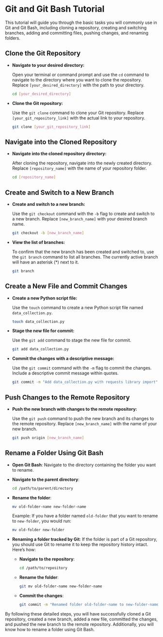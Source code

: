 # Git and Git Bash Tutorial

This tutorial will guide you through the basic tasks you will commonly use in Git and Git Bash, including cloning a repository, creating and switching branches, adding and committing files, pushing changes, and renaming folders.

## Clone the Git Repository

- **Navigate to your desired directory:**
    
    Open your terminal or command prompt and use the `cd` command to navigate to the directory where you want to clone the repository. Replace `[your_desired_directory]` with the path to your directory.
    
    ```bash
    cd [your_desired_directory]
    ```

- **Clone the Git repository:**

    Use the `git clone` command to clone your Git repository. Replace `[your_git_repository_link]` with the actual link to your repository.

    ```bash
    git clone [your_git_repository_link]
    ```

## Navigate into the Cloned Repository

- **Navigate into the cloned repository directory:**

    After cloning the repository, navigate into the newly created directory. Replace `[repository_name]` with the name of your repository folder.

    ```bash
    cd [repository_name]
    ```

## Create and Switch to a New Branch

- **Create and switch to a new branch:**

    Use the `git checkout` command with the `-b` flag to create and switch to a new branch. Replace `[new_branch_name]` with your desired branch name.

    ```bash
    git checkout -b [new_branch_name]
    ```

- **View the list of branches:**

    To confirm that the new branch has been created and switched to, use the `git branch` command to list all branches. The currently active branch will have an asterisk (*) next to it.

    ```bash
    git branch
    ```

## Create a New File and Commit Changes

- **Create a new Python script file:**

    Use the `touch` command to create a new Python script file named `data_collection.py`.

    ```bash
    touch data_collection.py
    ```

- **Stage the new file for commit:**

    Use the `git add` command to stage the new file for commit.

    ```bash
    git add data_collection.py
    ```

- **Commit the changes with a descriptive message:**

    Use the `git commit` command with the `-m` flag to commit the changes. Include a descriptive commit message within quotes.

    ```bash
    git commit -m "Add data_collection.py with requests library import"
    ```

## Push Changes to the Remote Repository

- **Push the new branch with changes to the remote repository:**

    Use the `git push` command to push the new branch and its changes to the remote repository. Replace `[new_branch_name]` with the name of your new branch.

    ```bash
    git push origin [new_branch_name]
    ```

## Rename a Folder Using Git Bash

- **Open Git Bash**: Navigate to the directory containing the folder you want to rename.

- **Navigate to the parent directory**:

    ```bash
    cd /path/to/parent/directory
    ```

- **Rename the folder**:

    ```bash
    mv old-folder-name new-folder-name
    ```

    Example: If you have a folder named `old-folder` that you want to rename to `new-folder`, you would run:

    ```bash
    mv old-folder new-folder
    ```

- **Renaming a folder tracked by Git**: If the folder is part of a Git repository, you should use Git to rename it to keep the repository history intact. Here’s how:

    - **Navigate to the repository**:

      ```bash
      cd /path/to/repository
      ```

    - **Rename the folder**:

      ```bash
      git mv old-folder-name new-folder-name
      ```

    - **Commit the changes**:

      ```bash
      git commit -m "Renamed folder old-folder-name to new-folder-name"
      ```

By following these detailed steps, you will have successfully cloned a Git repository, created a new branch, added a new file, committed the changes, and pushed the new branch to the remote repository. Additionally, you will know how to rename a folder using Git Bash.
